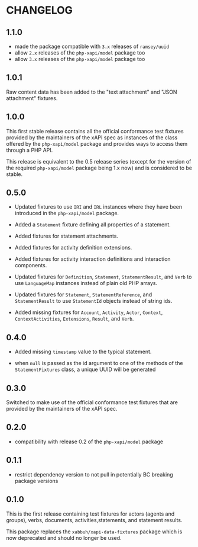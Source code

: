 CHANGELOG
=========

1.1.0
-----

* made the package compatible with `3.x` releases of `ramsey/uuid`
* allow `2.x` releases of the `php-xapi/model` package too
* allow `3.x` releases of the `php-xapi/model` package too

1.0.1
-----

Raw content data has been added to the "text attachment" and "JSON attachment"
fixtures.

1.0.0
-----

This first stable release contains all the official conformance test fixtures
provided by the maintainers of the xAPI spec as instances of the class offered
by the `php-xapi/model`  package and provides ways to access them through
a PHP API.

This release is equivalent to the 0.5 release series (except for the version
of the required `php-xapi/model` package being 1.x now) and is considered
to be stable.

0.5.0
-----

* Updated fixtures to use `IRI` and `IRL` instances where they have been
  introduced in the `php-xapi/model` package.

* Added a `Statement` fixture defining all properties of a statement.

* Added fixtures for statement attachments.

* Added fixtures for activity definition extensions.

* Added fixtures for activity interaction definitions and interaction components.

* Updated fixtures for `Definition`, `Statement`, `StatementResult`, and
  `Verb` to use `LanguageMap` instances instead of plain old PHP arrays.

* Updated fixtures for `Statement`, `StatementReference`, and `StatementResult`
  to use `StatementId` objects instead of string ids.

* Added missing fixtures for `Account`, `Activity`, `Actor`, `Context`,
  `ContextActivities`, `Extensions`, `Result`, and `Verb`.

0.4.0
-----

* Added missing `timestamp` value to the typical statement.

* when `null` is passed as the id argument to one of the methods of the
  `StatementFixtures` class, a unique UUID will be generated

0.3.0
-----

Switched to make use of the official conformance test fixtures that are provided
by the maintainers of the xAPI spec.

0.2.0
-----

* compatibility with release 0.2 of the `php-xapi/model` package

0.1.1
-----

* restrict dependency version to not pull in potentially BC breaking package
  versions

0.1.0
-----

This is the first release containing test fixtures for actors (agents and
groups), verbs, documents, activities,statements, and statement results.

This package replaces the `xabbuh/xapi-data-fixtures` package which is now
deprecated and should no longer be used.
